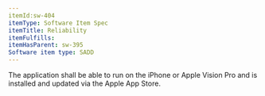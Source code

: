 ```yaml
---
itemId:sw-404
itemType: Software Item Spec
itemTitle: Reliability
itemFulfills: 
itemHasParent: sw-395
Software item type: SADD
---
```

The application shall be able to run on the iPhone or Apple Vision Pro and is installed and updated via the Apple App Store.